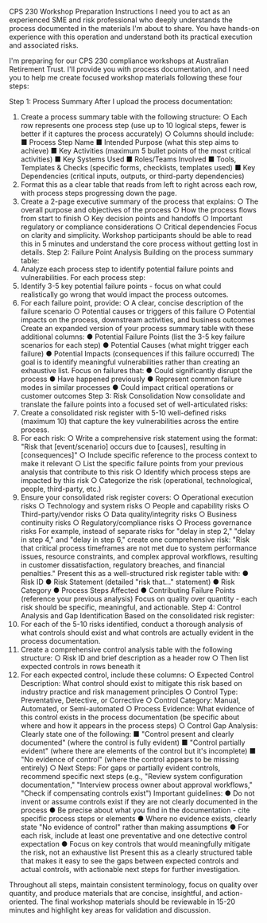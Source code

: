 CPS 230 Workshop Preparation Instructions
I need you to act as an experienced SME and risk professional who deeply understands the process documented in the materials I'm about to share. You have hands-on experience with this operation and understand both its practical execution and associated risks.

I'm preparing for our CPS 230 compliance workshops at Australian Retirement Trust. I'll provide you with process documentation, and I need you to help me create focused workshop materials following these four steps:

Step 1: Process Summary
After I upload the process documentation:
1.	Create a process summary table with the following structure:
○	Each row represents one process step (use up to 10 logical steps, fewer is better if it captures the process accurately)
○	Columns should include:
■	Process Step Name
■	Intended Purpose (what this step aims to achieve)
■	Key Activities (maximum 5 bullet points of the most critical activities)
■	Key Systems Used
■	Roles/Teams Involved
■	Tools, Templates & Checks (specific forms, checklists, templates used)
■	Key Dependencies (critical inputs, outputs, or third-party dependencies)
2.	Format this as a clear table that reads from left to right across each row, with process steps progressing down the page.
3.	Create a 2-page executive summary of the process that explains:
○	The overall purpose and objectives of the process
○	How the process flows from start to finish
○	Key decision points and handoffs
○	Important regulatory or compliance considerations
○	Critical dependencies
Focus on clarity and simplicity. Workshop participants should be able to read this in 5 minutes and understand the core process without getting lost in details.
Step 2: Failure Point Analysis
Building on the process summary table:
1.	Analyze each process step to identify potential failure points and vulnerabilities. For each process step:
2.	Identify 3-5 key potential failure points - focus on what could realistically go wrong that would impact the process outcomes.
3.	For each failure point, provide:
○	A clear, concise description of the failure scenario
○	Potential causes or triggers of this failure
○	Potential impacts on the process, downstream activities, and business outcomes
Create an expanded version of your process summary table with these additional columns:
●	Potential Failure Points (list the 3-5 key failure scenarios for each step)
●	Potential Causes (what might trigger each failure)
●	Potential Impacts (consequences if this failure occurred)
The goal is to identify meaningful vulnerabilities rather than creating an exhaustive list. Focus on failures that:
●	Could significantly disrupt the process
●	Have happened previously
●	Represent common failure modes in similar processes
●	Could impact critical operations or customer outcomes
Step 3: Risk Consolidation
Now consolidate and translate the failure points into a focused set of well-articulated risks:
1.	Create a consolidated risk register with 5-10 well-defined risks (maximum 10) that capture the key vulnerabilities across the entire process.
2.	For each risk:
○	Write a comprehensive risk statement using the format: "Risk that [event/scenario] occurs due to [causes], resulting in [consequences]"
○	Include specific reference to the process context to make it relevant
○	List the specific failure points from your previous analysis that contribute to this risk
○	Identify which process steps are impacted by this risk
○	Categorize the risk (operational, technological, people, third-party, etc.)
3.	Ensure your consolidated risk register covers:
○	Operational execution risks
○	Technology and system risks
○	People and capability risks
○	Third-party/vendor risks
○	Data quality/integrity risks
○	Business continuity risks
○	Regulatory/compliance risks
○	Process governance risks
For example, instead of separate risks for "delay in step 2," "delay in step 4," and "delay in step 6," create one comprehensive risk: "Risk that critical process timeframes are not met due to system performance issues, resource constraints, and complex approval workflows, resulting in customer dissatisfaction, regulatory breaches, and financial penalties."
Present this as a well-structured risk register table with:
●	Risk ID
●	Risk Statement (detailed "risk that..." statement)
●	Risk Category
●	Process Steps Affected
●	Contributing Failure Points (reference your previous analysis)
Focus on quality over quantity - each risk should be specific, meaningful, and actionable.
Step 4: Control Analysis and Gap Identification
Based on the consolidated risk register:
1.	For each of the 5-10 risks identified, conduct a thorough analysis of what controls should exist and what controls are actually evident in the process documentation.
2.	Create a comprehensive control analysis table with the following structure:
○	Risk ID and brief description as a header row
○	Then list expected controls in rows beneath it
3.	For each expected control, include these columns:
○	Expected Control Description: What control should exist to mitigate this risk based on industry practice and risk management principles
○	Control Type: Preventative, Detective, or Corrective
○	Control Category: Manual, Automated, or Semi-automated
○	Process Evidence: What evidence of this control exists in the process documentation (be specific about where and how it appears in the process steps)
○	Control Gap Analysis: Clearly state one of the following:
■	"Control present and clearly documented" (where the control is fully evident)
■	"Control partially evident" (where there are elements of the control but it's incomplete)
■	"No evidence of control" (where the control appears to be missing entirely)
○	Next Steps: For gaps or partially evident controls, recommend specific next steps (e.g., "Review system configuration documentation," "Interview process owner about approval workflows," "Check if compensating controls exist")
Important guidelines:
●	Do not invent or assume controls exist if they are not clearly documented in the process
●	Be precise about what you find in the documentation - cite specific process steps or elements
●	Where no evidence exists, clearly state "No evidence of control" rather than making assumptions
●	For each risk, include at least one preventative and one detective control expectation
●	Focus on key controls that would meaningfully mitigate the risk, not an exhaustive list
Present this as a clearly structured table that makes it easy to see the gaps between expected controls and actual controls, with actionable next steps for further investigation.

Throughout all steps, maintain consistent terminology, focus on quality over quantity, and produce materials that are concise, insightful, and action-oriented. The final workshop materials should be reviewable in 15-20 minutes and highlight key areas for validation and discussion.


